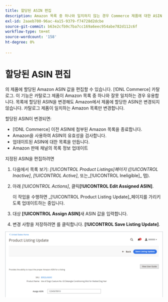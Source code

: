 ```yaml
---
title: 할당된 ASIN 편집
description: Amazon 목록 중 하나와 일치하지 않는 경우 Commerce 제품에 대한 ASIN 값을 변경합니다.
exl-id: 2aaeb700-96ac-4a15-9379-f74728d2dcbe
source-git-commit: b63e2cfb9c7ba7cc169a6eec954abe782d112c6f
workflow-type: tm+mt
source-wordcount: '158'
ht-degree: 0%

---
```


# 할당된 ASIN 편집

의 제품에 할당된 Amazon ASIN 값을 편집할 수 있습니다. [!DNL Commerce] 카탈로그. 이 기능은 카탈로그 제품이 Amazon 목록 중 하나와 잘못 일치하는 경우 유용합니다. 목록에 할당된 ASIN을 변경해도 Amazon에서 제품에 할당한 ASIN은 변경되지 않습니다. 카탈로그 제품이 일치하는 Amazon 목록만 변경합니다.

할당된 ASIN이 변경되면:

- [!DNL Commerce] 이전 ASIN에 첨부된 Amazon 목록을 종료합니다.
- Amazon을 사용하여 ASIN의 유효성을 검사합니다.
- 업데이트된 ASIN에 대한 목록을 만듭니다.
- Amazon 판매 채널의 목록 정보 업데이트

지정된 ASIN을 편집하려면

1. 다음에서 목록 보기: _[!UICONTROL Product Listings]_페이지 (_[!UICONTROL Inactive]_, _[!UICONTROL Active]_, 또는_[!UICONTROL Ineligible]_ 탭).

1. 아래 _[!UICONTROL Actions]_, 클릭&#x200B;**[!UICONTROL Edit Assigned ASIN]**.

   이 작업을 수행하면 _[!UICONTROL Product Listing Update]_페이지를 가리키도록 업데이트하는 중입니다.

1. 대상 **[!UICONTROL Assign ASIN]**&#x200B;새 ASIN 값을 입력합니다.

1. 변경 사항을 저장하려면 를 클릭합니다. **[!UICONTROL Save Listing Update]**.

![할당된 ASIN 편집](assets/amazon-assigned-asin-edit.png)
